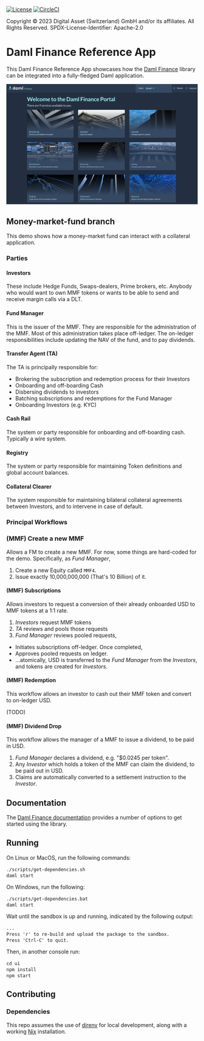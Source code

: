 [![License](https://img.shields.io/badge/License-Apache%202.0-blue.svg)](https://github.com/digital-asset/daml/blob/main/LICENSE)
[![CircleCI](https://dl.circleci.com/status-badge/img/gh/digital-asset/daml-finance-app/tree/main.svg?style=svg)](https://dl.circleci.com/status-badge/redirect/gh/digital-asset/daml-finance-app/tree/main)

Copyright © 2023 Digital Asset (Switzerland) GmbH and/or its affiliates. All Rights Reserved. SPDX-License-Identifier: Apache-2.0

# Daml Finance Reference App

This Daml Finance Reference App showcases how the [Daml Finance](https://www.digitalasset.com/daml-finance) library can be integrated into a fully-fledged Daml application.

<img alt="Daml Finance Reference App homepage" src="./homepage.png" width="800">

## Money-market-fund branch

This demo shows how a money-market fund can interact with a collateral application.

### Parties 

#### Investors 

These include Hedge Funds, Swaps-dealers, Prime brokers, etc. Anybody who would want to own MMF tokens or wants to be able to send and receive margin calls via a DLT. 

#### Fund Manager 

This is the issuer of the MMF. They are responsible for the administration of the MMF. Most of this administration takes place off-ledger. The on-ledger responsibilities include updating the NAV of the fund, and to pay dividends. 

#### Transfer Agent (TA)

The TA is principally responsible for:
- Brokering the subscription and redemption process for their Investors
- Onboarding and off-boarding Cash
- Disbersing dividends to investors 
- Batching subscriptions and redemptions for the Fund Manager
- Onboarding Investors (e.g. KYC)

#### Cash Rail 

The system or party responsible for onboarding and off-boarding cash. Typically a wire system. 

#### Registry 

The system or party responsible for maintaining Token definitions and global account balances. 

####  Collateral Clearer 

The system responsible for maintaining bilateral collateral agreements between Investors, and to intervene in case of default.

### Principal Workflows 

### (MMF) Create a new MMF

Allows a FM to create a new MMF. For now, some things are hard-coded for the demo. Specifically, as *Fund Manager*, 
1. Create a new Equity called `MMF4`. 
2. Issue exactly 10,000,000,000 (That's 10 Billion) of it. 

#### (MMF) Subscriptions 

Allows investors to request a conversion of their already onboarded USD to MMF tokens at a 1:1 rate. 

1. *Investors* request MMF tokens
2. *TA* reviews and pools those requests
3. *Fund Manager* reviews pooled requests, 
  - Initiates subscriptions off-ledger. Once completed, 
  - Approves pooled requests on ledger.
  - ...atomically, USD is transferred to the *Fund Manager* from the *Investors*, and tokens are created for *Investors*. 

#### (MMF) Redemption 

This workflow allows an investor to cash out their MMF token and convert to on-ledger USD. 

(TODO)

#### (MMF) Dividend Drop 

This workflow allows the manager of a MMF to issue a dividend, to be paid in USD. 

1. *Fund Manager* declares a dividend, e.g. "$0.0245 per token". 
2. Any *Investor* which holds a token of the MMF can claim the dividend, to be paid out in USD. 
3. Claims are automatically converted to a settlement instruction to the *Investor*. 

## Documentation

The [Daml Finance documentation](https://docs.daml.com/daml-finance) provides a number of
options to get started using the library.

## Running

On Linux or MacOS, run the following commands:
```
./scripts/get-dependencies.sh
daml start
```
On Windows, run the following:
```
./scripts/get-dependencies.bat
daml start
```

Wait until the sandbox is up and running, indicated by the following output:
```
...
Press 'r' to re-build and upload the package to the sandbox.
Press 'Ctrl-C' to quit.
```

Then, in another console run:
```
cd ui
npm install
npm start
```

## Contributing

### Dependencies

This repo assumes the use of [direnv] for local development, along with a
working [Nix] installation.

[direnv]: https://github.com/direnv/direnv
[Nix]: https://nixos.org/download.html